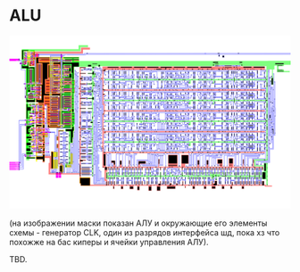 # ALU

![topleft](imgstore/topleft.png)

(на изображении маски показан АЛУ и окружающие его элементы схемы - генератор CLK, один из разрядов интерфейса шд, пока хз что похожже на бас киперы и ячейки управления АЛУ).

TBD.
